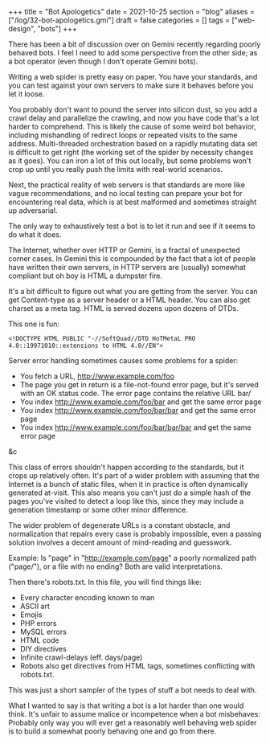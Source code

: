 +++
title = "Bot Apologetics"
date = 2021-10-25
section = "blog"
aliases = ["/log/32-bot-apologetics.gmi"]
draft = false
categories = []
tags = ["web-design", "bots"]
+++


There has been a bit of discussion over on Gemini recently regarding poorly behaved bots. I feel I need to add some perspective from the other side; as a bot operator (even though I don't operate Gemini bots).

Writing a web spider is pretty easy on paper. You have your standards, and you can test against your own servers to make sure it behaves before you let it loose.

You probably don't want to pound the server into silicon dust, so you add a crawl delay and parallelize the crawling, and now you have code that's a lot harder to comprehend. This is likely the cause of some weird bot behavior, including mishandling of redirect loops or repeated visits to the same address. Multi-threaded orchestration based on a rapidly mutating data set is difficult to get right (the working set of the spider by necessity changes as it goes). You can iron a lot of this out locally, but some problems won't crop up until you really push the limits with real-world scenarios.

Next, the practical reality of web servers is that standards are more like vague recommendations, and no local testing can prepare your bot for encountering real data, which is at best malformed and sometimes straight up adversarial. 

The only way to exhaustively test a bot is to let it run and see if it seems to do what it does.

The Internet, whether over HTTP or Gemini, is a fractal of unexpected corner cases. In Gemini this is compounded by the fact that a lot of people have written their own servers, in HTTP servers are (usually) somewhat compliant but oh boy is HTML a dumpster fire. 

It's a bit difficult to figure out what you are getting from the server. You can get Content-type as a server header or a HTML header. You can also get charset as a meta tag. HTML is served dozens upon dozens of DTDs.

This one is fun:
```
<!DOCTYPE HTML PUBLIC "-//SoftQuad//DTD HoTMetaL PRO 4.0::19971010::extensions to HTML 4.0//EN">
```

Server error handling sometimes causes some problems for a spider:

* You fetch a URL, http://www.example.com/foo
* The page you get in return is a file-not-found error page, but it's served with an OK status code. The error page contains the relative URL bar/
* You index http://www.example.com/foo/bar and get the same error page
* You index http://www.example.com/foo/bar/bar and get the same error page
* You index http://www.example.com/foo/bar/bar/bar and get the same error page

&c

This class of errors shouldn't happen according to the standards, but it crops up relatively often.  It's part of a wider problem with assuming that the Internet is a bunch of static files, when it in practice is often dynamically generated at-visit. This also means you can't just do a simple hash of the pages you've visited to detect a loop like this, since they may include a generation timestamp or some other minor difference.

The wider problem of degenerate URLs is a constant obstacle, and normalization that repairs every case is probably impossible, even a passing solution involves a decent amount of mind-reading and guesswork.

Example: Is "page" in "http://example.com/page" a poorly normalized path ("page/"), or a file with no ending? Both are valid interpretations.

Then there's robots.txt. In this file, you will find things like:

* Every character encoding known to man
* ASCII art
* Emojis
* PHP errors
* MySQL errors
* HTML code
* DIY directives
* Infinite crawl-delays (eff. days/page)
* Robots also get directives from HTML tags, sometimes conflicting with robots.txt.

This was just a short sampler of the types of stuff a bot needs to deal with. 

What I wanted to say is that writing a bot is a lot harder than one would think. It's unfair to assume malice or incompetence when a bot misbehaves: Probably only way you will ever get a reasonably well behaving web spider is to build a somewhat poorly behaving one and go from there.

